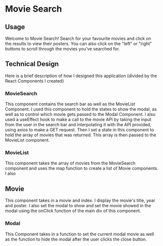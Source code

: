 # Movie Search

## Usage
Welcome to Movie Search! 
Search for your favourite movies and click on the results to view their posters.
You can also click on the "left" or "right" buttons to scroll through the movies you've searched for.

## Technical Design
Here is a brief description of how I designed this application (divided by the React Components I created)

### MovieSearch
This component contains the search bar as well as the MovieList Component. I used this component to hold the states to show the modal,
as well as to control which movie gets passed to the Modal Component. I also used a useEffect hook to make a call to the movie API
by taking the input from the user in the search bar and interpolating it with the API provided, using axios to make a GET request. Then I set 
a state in this component to hold the array of movies that was returned. This array is then passed to the MovieList component.

### MovieList
This component takes the array of movies from the MovieSearch component and uses the map function to create a list of Movie components. I also 


## Movie
This component takes in a movie and index. I display the movie's title, year and poster. I also set the modal to show and set the movie showed 
in the modal using the onClick function of the main div of this component.

### Modal
This Component takes in a function to set the current modal movie as well as the function to hide the modal after the user clicks the close button.
